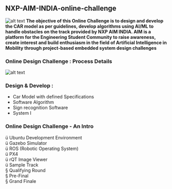 ## NXP-AIM-INDIA-online-challenge

![alt text](https://github.com/gyanprakash0221/NXP-AIM-INDIA-online-challenge/blob/main/timelinenxpaimindia2021.png "timelineNXPAIMINDIA")
**The objective of this Online Challenge is to design and develop the CAR model as per guidelines, develop algorithms using AI/ML to handle obstacles on the track provided by NXP AIM INDIA. AIM is a platform for the Engineering Student Community to raise awareness, create interest and build enthusiasm in the field of Artificial Intelligence in Mobility through project-based embedded system design challenges**

### Online Design Challenge : Process Details

![alt text](https://github.com/gyanprakash0221/NXP-AIM-INDIA-online-challenge/blob/main/nxpaimindia-processdetails.png "processdetails")
### Design & Develop : 
- Car Model with defined Specifications 
-  Software Algorithm 
- Sign recognition Software
-  System I

### Online Design Challenge - An Intro

ü Ubuntu Development Environment<br>
ü Gazebo Simulator<br>
ü ROS (Robotic Operating System)<br>
ü PX4<br>
ü rQT Image Viewer<br>
ü Sample Track<br>
§ Qualifying Round<br>
§ Pre-Final<br>
§ Grand Finale<br>
